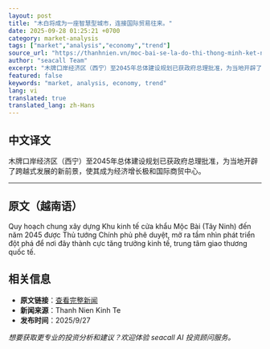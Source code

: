 ```yaml
---
layout: post
title: "木白将成为一座智慧型城市，连接国际贸易往来。"
date: 2025-09-28 01:25:21 +0700
category: market-analysis
tags: ["market","analysis","economy","trend"]
source_url: "https://thanhnien.vn/moc-bai-se-la-do-thi-thong-minh-ket-noi-giao-thuong-quoc-te-185250927182920276.htm"
author: "seacall Team"
excerpt: "木牌口岸经济区（西宁）至2045年总体建设规划已获政府总理批准，为当地开辟了跨越式发展的新前景，使其成为经济增长极和国际商贸中心。..."
featured: false
keywords: "market, analysis, economy, trend"
lang: vi
translated: true
translated_lang: zh-Hans
---
```


## 中文译文

木牌口岸经济区（西宁）至2045年总体建设规划已获政府总理批准，为当地开辟了跨越式发展的新前景，使其成为经济增长极和国际商贸中心。

---

## 原文（越南语）

Quy hoạch chung x&acirc;y dựng Khu kinh tế cửa khẩu Mộc B&agrave;i (T&acirc;y Ninh) đến năm 2045 được Thủ tướng Ch&iacute;nh phủ ph&ecirc; duyệt, mở ra tầm nh&igrave;n ph&aacute;t triển đột ph&aacute; để nơi đ&acirc;y th&agrave;nh cực tăng trưởng kinh tế, trung t&acirc;m giao thương quốc tế.

## 相关信息

- **原文链接**：[查看完整新闻](https://thanhnien.vn/moc-bai-se-la-do-thi-thong-minh-ket-noi-giao-thuong-quoc-te-185250927182920276.htm)
- **新闻来源**：Thanh Nien Kinh Te
- **发布时间**：2025/9/27

*想要获取更专业的投资分析和建议？欢迎体验 seacall AI 投资顾问服务。*